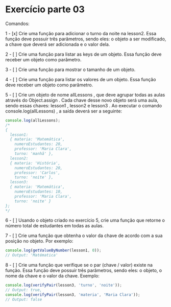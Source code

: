 # Exercício parte 03

Comandos: 

  1 - [x] Crie uma função para adicionar o turno da noite na lesson2. Essa função deve possuir três
  parâmetros, sendo eles: o objeto a ser modificado, a chave que deverá ser adicionada e o valor dela.

  2 - [ ] Crie uma função para listar as keys de um objeto. Essa função deve receber um objeto como
  parâmetro.

  3 - [ ] Crie uma função para mostrar o tamanho de um objeto.

  4 - [ ] Crie uma função para listar os valores de um objeto. Essa função deve receber um objeto como
  parâmetro.

  5 - [ ] Crie um objeto de nome allLessons , que deve agrupar todas as aulas através do Object.assign .
  Cada chave desse novo objeto será uma aula, sendo essas chaves: lesson1 , lesson2 e lesson3 . Ao
  executar o comando console.log(allLessons) , a saída deverá ser a seguinte:

  ```js
  console.log(allLessons);
  /*
  {
    lesson1:
    { materia: 'Matemática',
      numeroEstudantes: 20,
      professor: 'Maria Clara',
      turno: 'manhã' },
    lesson2:
    { materia: 'História',
      numeroEstudantes: 20,
      professor: 'Carlos',
      turno: 'noite' },
    lesson3:
    { materia: 'Matemática',
      numeroEstudantes: 10,
      professor: 'Maria Clara',
      turno: 'noite' }
  };
  */
  ```

  6 - [ ] Usando o objeto criado no exercício 5, crie uma função que retorne o número total de estudantes
  em todas as aulas.

  7 - [ ] Crie uma função que obtenha o valor da chave de acordo com a sua posição no objeto. Por exemplo:

  ```js
  console.log(getValueByNumber(lesson1, 0));
  // Output: 'Matématica'
  ```

  8 - [ ] Crie uma função que verifique se o par (chave / valor) existe na função. Essa função deve
  possuir três parâmetros, sendo eles: o objeto, o nome da chave e o valor da chave. Exemplo:

  ```js
  console.log(verifyPair(lesson3, 'turno', 'noite'));
  // Output: true,
  console.log(verifyPair(lesson3, 'materia', 'Maria Clara'));
  // Output: false
  ```